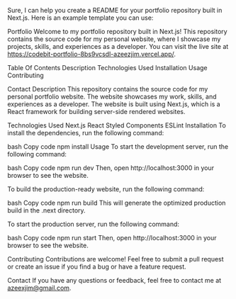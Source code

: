 Sure, I can help you create a README for your portfolio repository built in Next.js. Here is an example template you can use:

Portfolio
Welcome to my portfolio repository built in Next.js! This repository contains the source code for my personal website, where I showcase my projects, skills, and experiences as a developer. You can visit the live site at https://codebit-portfolio-8bs9vcsdl-azeezjim.vercel.app/.

Table Of Contents
Description
Technologies Used
Installation
Usage
Contributing

Contact
Description
This repository contains the source code for my personal portfolio website. The website showcases my work, skills, and experiences as a developer. The website is built using Next.js, which is a React framework for building server-side rendered websites.

Technologies Used
Next.js
React
Styled Components
ESLint
Installation
To install the dependencies, run the following command:

bash
Copy code
npm install
Usage
To start the development server, run the following command:

bash
Copy code
npm run dev
Then, open http://localhost:3000 in your browser to see the website.

To build the production-ready website, run the following command:

bash
Copy code
npm run build
This will generate the optimized production build in the .next directory.

To start the production server, run the following command:

bash
Copy code
npm run start
Then, open http://localhost:3000 in your browser to see the website.

Contributing
Contributions are welcome! Feel free to submit a pull request or create an issue if you find a bug or have a feature request.

Contact
If you have any questions or feedback, feel free to contact me at azeexjim@gmail.com.



